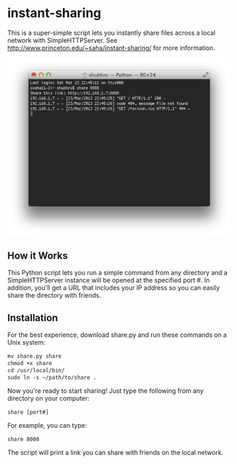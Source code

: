 
instant-sharing
===
This is a super-simple script lets you instantly share files across a local network with SimpleHTTPServer. See http://www.princeton.edu/~saha/instant-sharing/ for more information.

![](screenshot.png)

How it Works
---
This Python script lets you run a simple command from any directory and a SimpleHTTPServer instance will be opened at the specified port #. In addition, you'll get a URL that includes your IP address so you can easily share the directory with friends.

Installation
---
For the best experience, download share.py and run these commands on a Unix system:

    mv share.py share
    chmod +x share
    cd /usr/local/bin/
    sudo ln -s ~/path/to/share .

Now you're ready to start sharing! Just type the following from any directory on your computer:

    share [port#]
    
For example, you can type:

    share 8000
    
The script will print a link you can share with friends on the local network.
